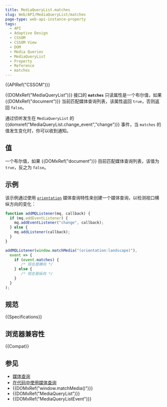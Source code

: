 ```yaml
---
title: MediaQueryList.matches
slug: Web/API/MediaQueryList/matches
page-type: web-api-instance-property
tags:
  - API
  - Adaptive Design
  - CSSOM
  - CSSOM View
  - DOM
  - Media Queries
  - MediaQueryList
  - Property
  - Reference
  - matches
---
```

{{APIRef("CSSOM")}}

{{DOMxRef("MediaQueryList")}} 接口的 **`matches`** 只读属性是一个布尔值，如果 {{DOMxRef("document")}} 当前匹配媒体查询列表，该属性返回 `true`，否则返回 `false`。

通过侦听发生在 `MediaQueryList` 的 {{domxref("MediaQueryList.change_event","change")}} 事件，当 `matches` 的值发生变化时，你可以收到通知。

## 值

 一个布尔值，如果 {{DOMxRef("document")}} 目前匹配媒体查询列表，该值为 `true`，反之为 `false`。

## 示例

该示例通过使用 [`orientation`](/zh-CN/docs/Web/CSS/@media/orientation) 媒体查询特性来创建一个媒体查询，以检测视口横纵方向的变化：

```js
function addMQListener(mq, callback) {
  if (mq.addEventListener) {
    mq.addEventListener("change", callback);
  } else {
    mq.addListener(callback);
  }
}

addMQListener(window.matchMedia("(orientation:landscape)"),
  event => {
    if (event.matches) {
       /* 现在是横向 */
    } else {
       /* 现在是纵向 */
    }
  }
);
```

## 规范

{{Specifications}}

## 浏览器兼容性

{{Compat}}

## 参见

- [媒体查询](/zh-CN/docs/Web/CSS/Media_Queries/Using_media_queries)
- [在代码中使用媒体查询](/zh-CN/docs/Web/CSS/Media_Queries/Testing_media_queries)
- {{DOMxRef("window.matchMedia()")}}
- {{DOMxRef("MediaQueryList")}}
- {{DOMxRef("MediaQueryListEvent")}}

